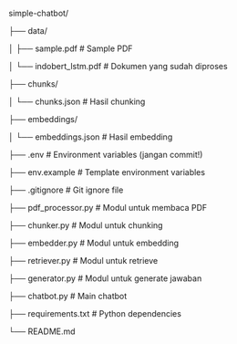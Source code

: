 
simple-chatbot/

├── data/

│   ├── sample.pdf          # Sample PDF

│   └── indobert_lstm.pdf   # Dokumen yang sudah diproses

├── chunks/

│   └── chunks.json         # Hasil chunking

├── embeddings/

│   └── embeddings.json     # Hasil embedding

├── .env                    # Environment variables (jangan commit!)

├── env.example             # Template environment variables

├── .gitignore              # Git ignore file

├── pdf_processor.py        # Modul untuk membaca PDF

├── chunker.py              # Modul untuk chunking

├── embedder.py             # Modul untuk embedding

├── retriever.py            # Modul untuk retrieve

├── generator.py            # Modul untuk generate jawaban

├── chatbot.py              # Main chatbot

├── requirements.txt        # Python dependencies

└── README.md
